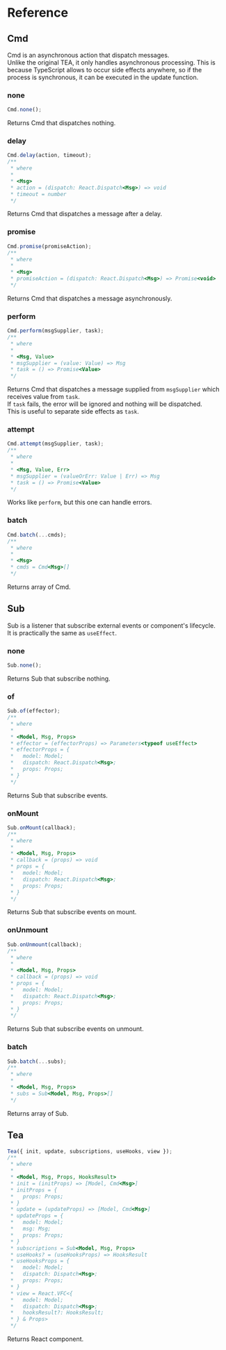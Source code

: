 # Reference

## Cmd

Cmd is an asynchronous action that dispatch messages.  
Unlike the original TEA, it only handles asynchronous processing. This is because TypeScript allows to occur side effects anywhere, so if the process is synchronous, it can be executed in the update function.


### none

```ts
Cmd.none();
```

Returns Cmd that dispatches nothing.


### delay

```ts
Cmd.delay(action, timeout);
/**
 * where
 * 
 * <Msg>
 * action = (dispatch: React.Dispatch<Msg>) => void
 * timeout = number
 */
```

Returns Cmd that dispatches a message after a delay.


### promise

```ts
Cmd.promise(promiseAction);
/**
 * where
 * 
 * <Msg>
 * promiseAction = (dispatch: React.Dispatch<Msg>) => Promise<void>
 */
```

Returns Cmd that dispatches a message asynchronously.


### perform

```ts
Cmd.perform(msgSupplier, task);
/**
 * where
 * 
 * <Msg, Value>
 * msgSupplier = (value: Value) => Msg
 * task = () => Promise<Value>
 */
```

Returns Cmd that dispatches a message supplied from `msgSupplier` which receives value from `task`.  
If `task` fails, the error will be ignored and nothing will be dispatched.  
This is useful to separate side effects as `task`.


### attempt

```ts
Cmd.attempt(msgSupplier, task);
/**
 * where
 * 
 * <Msg, Value, Err>
 * msgSupplier = (valueOrErr: Value | Err) => Msg
 * task = () => Promise<Value>
 */
```

Works like `perform`, but this one can handle errors.


### batch

```ts
Cmd.batch(...cmds);
/**
 * where
 * 
 * <Msg>
 * cmds = Cmd<Msg>[]
 */
```

Returns array of Cmd.


## Sub

Sub is a listener that subscribe external events or component's lifecycle.  
It is practically the same as `useEffect`.


### none

```ts
Sub.none();
```

Returns Sub that subscribe nothing.


### of

```ts
Sub.of(effector);
/**
 * where
 * 
 * <Model, Msg, Props>
 * effector = (effectorProps) => Parameters<typeof useEffect>
 * effectorProps = {
 *   model: Model;
 *   dispatch: React.Dispatch<Msg>;
 *   props: Props;
 * }
 */
```

Returns Sub that subscribe events.


### onMount

```ts
Sub.onMount(callback);
/**
 * where
 * 
 * <Model, Msg, Props>
 * callback = (props) => void
 * props = {
 *   model: Model;
 *   dispatch: React.Dispatch<Msg>;
 *   props: Props;
 * }
 */
```

Returns Sub that subscribe events on mount.


### onUnmount

```ts
Sub.onUnmount(callback);
/**
 * where
 * 
 * <Model, Msg, Props>
 * callback = (props) => void
 * props = {
 *   model: Model;
 *   dispatch: React.Dispatch<Msg>;
 *   props: Props;
 * }
 */
```

Returns Sub that subscribe events on unmount.


### batch

```ts
Sub.batch(...subs);
/**
 * where
 * 
 * <Model, Msg, Props>
 * subs = Sub<Model, Msg, Props>[]
 */
```

Returns array of Sub.


## Tea

```ts
Tea({ init, update, subscriptions, useHooks, view });
/**
 * where
 * 
 * <Model, Msg, Props, HooksResult>
 * init = (initProps) => [Model, Cmd<Msg>]
 * initProps = {
 *   props: Props;
 * }
 * update = (updateProps) => [Model, Cmd<Msg>]
 * updateProps = {
 *   model: Model;
 *   msg: Msg;
 *   props: Props;
 * }
 * subscriptions = Sub<Model, Msg, Props>
 * useHooks? = (useHooksProps) => HooksResult
 * useHooksProps = {
 *   model: Model;
 *   dispatch: Dispatch<Msg>;
 *   props: Props;
 * }
 * view = React.VFC<{
 *   model: Model;
 *   dispatch: Dispatch<Msg>;
 *   hooksResult?: HooksResult;
 * } & Props>
 */
```

Returns React component.
